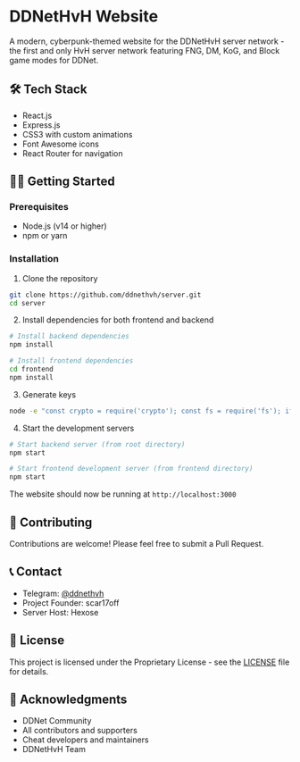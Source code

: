 # DDNetHvH Website

A modern, cyberpunk-themed website for the DDNetHvH server network - the first and only HvH server network featuring FNG, DM, KoG, and Block game modes for DDNet.

## 🛠️ Tech Stack

- React.js
- Express.js
- CSS3 with custom animations
- Font Awesome icons
- React Router for navigation

## 🏃‍♂️ Getting Started

### Prerequisites

- Node.js (v14 or higher)
- npm or yarn

### Installation

1. Clone the repository
```bash
git clone https://github.com/ddnethvh/server.git
cd server
```

2. Install dependencies for both frontend and backend
```bash
# Install backend dependencies
npm install

# Install frontend dependencies
cd frontend
npm install
```

3. Generate keys
```bash
node -e "const crypto = require('crypto'); const fs = require('fs'); if (!fs.existsSync('.env') || !fs.readFileSync('.env', 'utf8').includes('JWT_SECRET')) { const secret = crypto.randomBytes(64).toString('hex'); fs.appendFileSync('.env', `\nJWT_SECRET=${secret}`); console.log('JWT secret generated and added to .env'); }"
```

4. Start the development servers
```bash
# Start backend server (from root directory)
npm start

# Start frontend development server (from frontend directory)
npm start
```

The website should now be running at `http://localhost:3000`

## 🤝 Contributing

Contributions are welcome! Please feel free to submit a Pull Request.

## 📞 Contact

- Telegram: [@ddnethvh](https://t.me/ddnethvh)
- Project Founder: scar17off
- Server Host: Hexose

## 📄 License

This project is licensed under the Proprietary License - see the [LICENSE](LICENSE.md) file for details.

## 🙏 Acknowledgments

- DDNet Community
- All contributors and supporters
- Cheat developers and maintainers
- DDNetHvH Team
